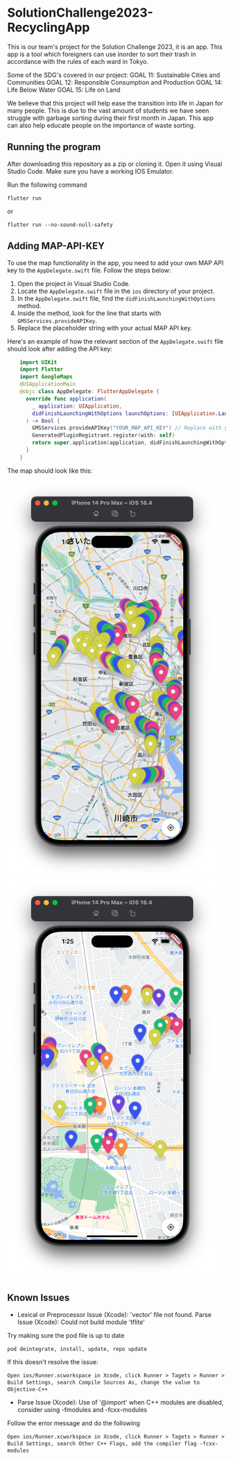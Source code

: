 # SolutionChallenge2023-RecyclingApp
This is our team's project for the Solution Challenge 2023, it is an app. This app is a tool which foreigners can use inorder to sort their trash in accordance with the rules of each ward in Tokyo. 


Some of the SDG's covered in our project:
    GOAL 11: Sustainable Cities and Communities
    GOAL 12: Responsible Consumption and Production
    GOAL 14: Life Below Water
    GOAL 15: Life on Land


We believe that this project will help ease the transition into life in Japan for many people. This is due to the vast amount of students we have seen struggle with garbage sorting during their first month in Japan. This app can also help educate people on the importance of waste sorting.
 

## Running the program

After downloading this repository as a zip or cloning it. Open it using Visual Studio Code. Make sure you have a working IOS Emulator.

Run the following command

    flutter run

or

    flutter run --no-sound-null-safety  
    
   
## Adding MAP-API-KEY

To use the map functionality in the app, you need to add your own MAP API key to the `AppDelegate.swift` file. Follow the steps below:

1. Open the project in Visual Studio Code.
2. Locate the `AppDelegate.swift` file in the `ios` directory of your project.
3. In the `AppDelegate.swift` file, find the `didFinishLaunchingWithOptions` method.
4. Inside the method, look for the line that starts with `GMSServices.provideAPIKey`.
5. Replace the placeholder string with your actual MAP API key.

Here's an example of how the relevant section of the `AppDelegate.swift` file should look after adding the API key:

```swift
    import UIKit
    import Flutter
    import GoogleMaps
    @UIApplicationMain
    @objc class AppDelegate: FlutterAppDelegate {
      override func application(
        _ application: UIApplication,
        didFinishLaunchingWithOptions launchOptions: [UIApplication.LaunchOptionsKey: Any]?
      ) -> Bool {
        GMSServices.provideAPIKey("YOUR_MAP_API_KEY") // Replace with your actual MAP API key
        GeneratedPluginRegistrant.register(with: self)
        return super.application(application, didFinishLaunchingWithOptions: launchOptions)
      }
    }
```
The map should look like this:


![App Screenshot](locationsBins.png)    ![App Screenshot](locationsBins2.png)

## Known Issues

- Lexical or Preprocessor Issue (Xcode): 'vector' file not found. Parse Issue (Xcode): Could not build module 'tflite'

Try making sure the pod file is up to date
    
    pod deintegrate, install, update, repo update

If this doesn't resolve the issue:

    Open ios/Runner.xcworkspace in Xcode, click Runner > Tagets > Runner > Build Settings, search Compile Sources As, change the value to Objective-C++
    
    
- Parse Issue (Xcode): Use of '@import' when C++ modules are disabled, consider using -fmodules and -fcxx-modules

Follow the error message and do the following

    Open ios/Runner.xcworkspace in Xcode, click Runner > Tagets > Runner > Build Settings, search Other C++ Flags, add the compiler flag -fcxx-modules


